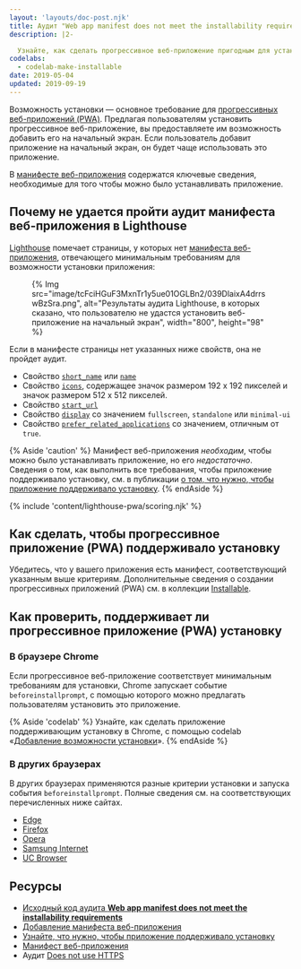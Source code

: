 ```yaml
---
layout: 'layouts/doc-post.njk'
title: Аудит "Web app manifest does not meet the installability requirements"
description: |2-

  Узнайте, как сделать прогрессивное веб-приложение пригодным для установки.
codelabs:
  - codelab-make-installable
date: 2019-05-04
updated: 2019-09-19
---
```


Возможность установки — основное требование для [прогрессивных веб-приложений (PWA)](https://web.dev/progressive-web-apps/). Предлагая пользователям установить прогрессивное веб-приложение, вы предоставляете им возможность добавить его на начальный экран. Если пользователь добавит приложение на начальный экран, он будет чаще использовать это приложение.

В [манифесте веб-приложения](https://web.dev/add-manifest/) содержатся ключевые сведения, необходимые для того чтобы можно было устанавливать приложение.

## Почему не удается пройти аудит манифеста веб-приложения в Lighthouse

[Lighthouse](https://developers.google.com/web/tools/lighthouse/) помечает страницы, у которых нет [манифеста веб-приложения](https://web.dev/add-manifest/), отвечающего минимальным требованиям для возможности установки приложения:

<figure>{% Img src="image/tcFciHGuF3MxnTr1y5ue01OGLBn2/039DlaixA4drrswBzSra.png", alt="Результаты аудита Lighthouse, в которых сказано, что пользователю не удастся установить веб-приложение на начальный экран", width="800", height="98" %}</figure>

Если в манифесте страницы нет указанных ниже свойств, она не пройдет аудит.

- Свойство [`short_name`](https://developer.mozilla.org/docs/Web/Manifest/short_name) или [`name`](https://developer.mozilla.org/docs/Web/Manifest/name)
- Свойство [`icons`](https://developer.mozilla.org/docs/Web/Manifest/icons), содержащее значок размером 192 x 192 пикселей и значок размером 512 x 512 пикселей.
- Свойство [`start_url`](https://developer.mozilla.org/docs/Web/Manifest/start_url)
- Свойство [`display`](https://developer.mozilla.org/docs/Web/Manifest/display) со значением `fullscreen`, `standalone` или `minimal-ui`
- Свойство [`prefer_related_applications`](https://developers.google.com/web/fundamentals/app-install-banners/native) со значением, отличным от `true`.

{% Aside 'caution' %} Манифест веб-приложения _необходим_, чтобы можно было устанавливать приложение, но его _недостаточно_. Сведения о том, как выполнить все требования, чтобы приложение поддерживало установку, см. в публикации [о том, что нужно, чтобы приложение поддерживало установку](https://web.dev/progressive-web-apps/). {% endAside %}

{% include 'content/lighthouse-pwa/scoring.njk' %}

## Как сделать, чтобы прогрессивное приложение (PWA) поддерживало установку

Убедитесь, что у вашего приложения есть манифест, соответствующий указанным выше критериям. Дополнительные сведения о создании прогрессивных приложений (PWA) см. в коллекции [Installable](https://web.dev/progressive-web-apps/).

## Как проверить, поддерживает ли прогрессивное приложение (PWA) установку

### В браузере Chrome

Если прогрессивное веб-приложение соответствует минимальным требованиям для установки, Chrome запускает событие `beforeinstallprompt`, с помощью которого можно предлагать пользователям установить это приложение.

{% Aside 'codelab' %} Узнайте, как сделать приложение поддерживающим установку в Chrome, с помощью codelab «[Добавление возможности установки](https://web.dev/codelab-make-installable//)». {% endAside %}

### В других браузерах

В других браузерах применяются разные критерии установки и запуска события `beforeinstallprompt`. Полные сведения см. на соответствующих перечисленных ниже сайтах.

- [Edge](https://docs.microsoft.com/en-us/microsoft-edge/progressive-web-apps#requirements)
- [Firefox](https://developer.mozilla.org/docs/Web/Progressive_web_apps/Add_to_home_screen#How_do_you_make_an_app_A2HS-ready)
- [Opera](https://dev.opera.com/articles/installable-web-apps/)
- [Samsung Internet](https://hub.samsunginter.net/docs/ambient-badging/)
- [UC Browser](https://plus.ucweb.com/docs/pwa/docs-en/zvrh56)

## Ресурсы

- [Исходный код аудита **Web app manifest does not meet the installability requirements**](https://github.com/GoogleChrome/lighthouse/blob/master/lighthouse-core/audits/installable-manifest.js)
- [Добавление манифеста веб-приложения](https://web.dev/add-manifest/)
- [Узнайте, что нужно, чтобы приложение поддерживало установку](https://web.dev/progressive-web-apps/)
- [Манифест веб-приложения](https://developer.mozilla.org/docs/Web/Manifest)
- Аудит [Does not use HTTPS](/docs/lighthouse/pwa/is-on-https/)
